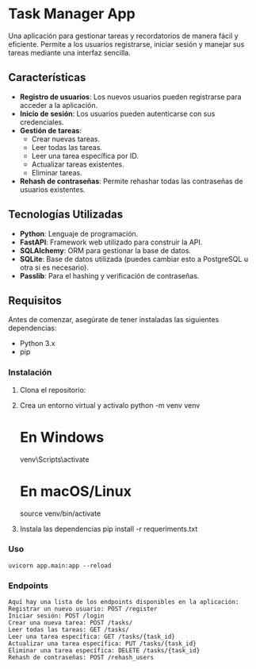 # Task Manager App

Una aplicación para gestionar tareas y recordatorios de manera fácil y eficiente. Permite a los usuarios registrarse, iniciar sesión y manejar sus tareas mediante una interfaz sencilla.

## Características

- **Registro de usuarios**: Los nuevos usuarios pueden registrarse para acceder a la aplicación.
- **Inicio de sesión**: Los usuarios pueden autenticarse con sus credenciales.
- **Gestión de tareas**:
  - Crear nuevas tareas.
  - Leer todas las tareas.
  - Leer una tarea específica por ID.
  - Actualizar tareas existentes.
  - Eliminar tareas.
- **Rehash de contraseñas**: Permite rehashar todas las contraseñas de usuarios existentes.

## Tecnologías Utilizadas

- **Python**: Lenguaje de programación.
- **FastAPI**: Framework web utilizado para construir la API.
- **SQLAlchemy**: ORM para gestionar la base de datos.
- **SQLite**: Base de datos utilizada (puedes cambiar esto a PostgreSQL u otra si es necesario).
- **Passlib**: Para el hashing y verificación de contraseñas.

## Requisitos

Antes de comenzar, asegúrate de tener instaladas las siguientes dependencias:

- Python 3.x
- pip

### Instalación

1. Clona el repositorio:
 
2. Crea un entorno virtual y activalo
    python -m venv venv
    # En Windows
    venv\Scripts\activate
    # En macOS/Linux
    source venv/bin/activate
3. Instala las dependencias
   pip install -r requeriments.txt

### Uso
    uvicorn app.main:app --reload
### Endpoints
    Aquí hay una lista de los endpoints disponibles en la aplicación:
    Registrar un nuevo usuario: POST /register
    Iniciar sesión: POST /login
    Crear una nueva tarea: POST /tasks/
    Leer todas las tareas: GET /tasks/
    Leer una tarea específica: GET /tasks/{task_id}
    Actualizar una tarea específica: PUT /tasks/{task_id}
    Eliminar una tarea específica: DELETE /tasks/{task_id}
    Rehash de contraseñas: POST /rehash_users